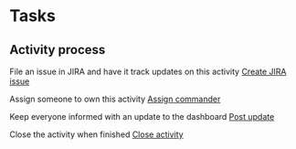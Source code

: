 # Tasks

## Activity process

File an issue in JIRA and have it track updates on this activity
[Create JIRA issue](https://console.demo.transposit.com/mc/t/basic-incident-test/actions/jira_create_issue)

Assign someone to own this activity
[Assign commander](https://console.demo.transposit.com/mc/t/basic-incident-test/actions/assign_commander)

Keep everyone informed with an update to the dashboard
[Post update](https://console.demo.transposit.com/mc/t/basic-incident-test/actions/post_a_dashboard_update)

Close the activity when finished
[Close activity](https://console.demo.transposit.com/mc/t/basic-incident-test/actions/close_activity)
